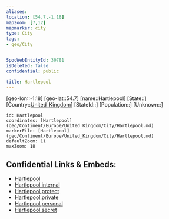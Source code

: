 ```yaml
---
aliases: 
location: [54.7,-1.18]
mapzoom: [7,12] 
mapmarker: city 
type: City
tags:
- geo/City


SpocWebEntityId: 30781
isDeleted: false
confidential: public

title: Hartlepool
---
```

[geo-lon::-1.18]
[geo-lat::54.7]
[name::Hartlepool]
[State::]
[Country::[United_Kingdom](geo/Continent/Europe/United_Kingdom.md)]
[StateId::]
[Population::]
[Unknown::]


```leaflet
id: Hartlepool
coordinates: [Hartlepool](geo/Continent/Europe/United_Kingdom/City/Hartlepool.md)
markerFile: [Hartlepool](geo/Continent/Europe/United_Kingdom/City/Hartlepool.md)
defaultZoom: 11 
maxZoom: 18
```


## Confidential Links & Embeds: 
- [Hartlepool](../../../../../../_public/geo/Continent/Europe/United_Kingdom/City/Hartlepool.md) 
- [Hartlepool.internal](../../../../../../_internal/geo/Continent/Europe/United_Kingdom/City/Hartlepool.internal.md) 
- [Hartlepool.protect](../../../../../../_protect/geo/Continent/Europe/United_Kingdom/City/Hartlepool.protect.md) 
- [Hartlepool.private](../../../../../../_private/geo/Continent/Europe/United_Kingdom/City/Hartlepool.private.md) 
- [Hartlepool.personal](../../../../../../_personal/geo/Continent/Europe/United_Kingdom/City/Hartlepool.personal.md) 
- [Hartlepool.secret](../../../../../../_secret/geo/Continent/Europe/United_Kingdom/City/Hartlepool.secret.md) 
